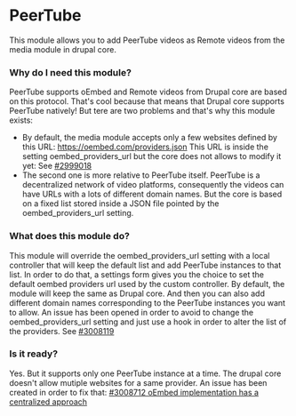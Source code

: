 # PeerTube

This module allows you to add PeerTube videos as Remote videos from the media module in drupal core.

<h3>Why do I need this module?</h3>

PeerTube supports oEmbed and Remote videos from Drupal core are based on this protocol. That's cool because that means that Drupal core supports PeerTube natively! But tere are two problems and that's why this module exists:
- By default, the media module accepts only a few websites defined by this URL: https://oembed.com/providers.json
This URL is inside the setting oembed_providers_url but the core does not allows to modify it yet: See  <a href="https://www.drupal.org/project/drupal/issues/2999018">#2999018</a>
- The second one is more relative to PeerTube itself. PeerTube is a decentralized network of video platforms, consequently the videos can have URLs with a lots of different domain names. But the core is based on a fixed list stored inside a JSON file pointed by the oembed_providers_url setting. 

<h3>What does this module do?</h3>

This module will override the oembed_providers_url setting with a local controller that will keep the default list and add PeerTube instances to that list.
In order to do that, a settings form gives you the choice to set the default oembed providers url used by the custom controller. By default, the module will keep the same as Drupal core. And then you can also add different domain names corresponding to the PeerTube instances you want to allow.
 An issue has been opened in order to avoid to change the oembed_providers_url setting and just use a hook in order to alter the list of the providers. See <a href="https://www.drupal.org/project/drupal/issues/3008119">#3008119</a>

<h3>Is it ready?</h3>

Yes. But it supports only one PeerTube instance at a time. The drupal core doesn't allow mutiple websites for a same provider. An issue has been created in order to fix that: <a href="https://www.drupal.org/project/drupal/issues/3008712">#3008712 oEmbed implementation has a centralized approach</a>



